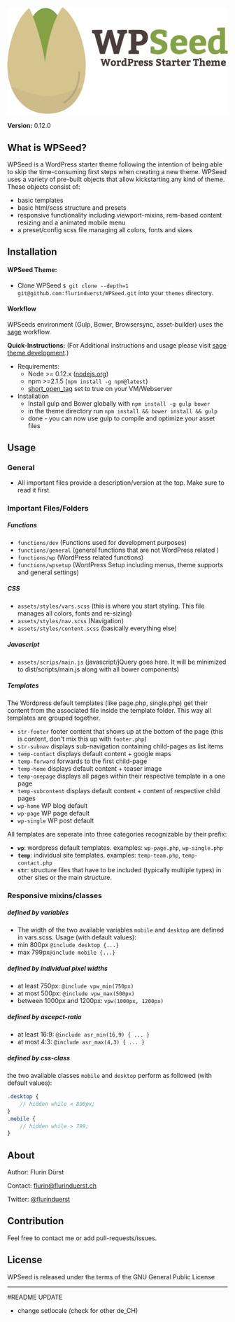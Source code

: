 <img src="/assets/images/wpseed.png" width="518"/>

**Version:** 0.12.0

## What is WPSeed?
WPSeed is a WordPress starter theme following the intention of being able to skip the time-consuming first steps when creating a new theme.
WPSeed uses a variety of pre-built objects that allow kickstarting any kind of theme. These objects consist of:
* basic templates
* basic html/scss structure and presets
* responsive functionality including viewport-mixins, rem-based content resizing and a animated mobile menu
* a preset/config scss file managing all colors, fonts and sizes

## Installation
#### WPSeed Theme:
* Clone WPSeed `$ git clone --depth=1 git@github.com:flurinduerst/WPSeed.git` into your `themes` directory.

#### Workflow
WPSeeds environment (Gulp, Bower, Browsersync, asset-builder) uses the [sage](https://roots.io/sage/) workflow.

**Quick-Instructions:** (For Additional instructions and usage please visit [sage theme development](https://roots.io/sage/docs/theme-development-and-building/).)
  * Requirements:
    * Node >= 0.12.x ([nodejs.org](https://nodejs.org/))
    * npm >=2.1.5 (`npm install -g npm@latest`)
    * [short_open_tag](http://php.net/manual/de/ini.core.php#ini.short-open-tag) set to true on your VM/Webserver
  * Installation
    * Install gulp and Bower globally with `npm install -g gulp bower`
    * in the theme directory run `npm install && bower install && gulp`
    * done - you can now use gulp to compile and optimize your asset files

## Usage

### General
* All important files provide a description/version at the top. Make sure to read it first.

### Important Files/Folders

##### Functions
* `functions/dev` (Functions used for development purposes)
* `functions/general` (general functions that are not WordPress related )
* `functions/wp` (WordPress related functions)
* `functions/wpsetup` (WordPress Setup including menus, theme supports and general settings)

##### CSS
* `assets/styles/vars.scss` (this is where you start styling. This file manages all colors, fonts and re-sizing)
* `assets/styles/nav.scss` (Navigation)
* `assets/styles/content.scss` (basically everything else)

##### Javascript
* `assets/scrips/main.js` (javascript/jQuery goes here. It will be minimized to dist/scripts/main.js along with all bower components)


##### Templates
The Wordpress default templates (like page.php, single.php) get their content from the associated file inside the template folder. This way all templates are grouped together.

* `str-footer`      footer content that shows up at the bottom of the page (this is content, don't mix this up with `footer.php`)
* `str-subnav`      displays sub-navigation containing child-pages as list items
* `temp-contact`    displays default content + google maps
* `temp-forward`    forwards to the first child-page
* `temp-home`       displays default content + teaser image
* `temp-onepage`    displays all pages within their respective template in a one page
* `temp-subcontent` displays default content + content of respective child pages
* `wp-home`         WP blog default
* `wp-page`         WP page default
* `wp-single`       WP post default

All templates are seperate into three categories recognizable by their prefix:
* **`wp`**: wordpress default templates. examples: `wp-page.php`, `wp-single.php`
* **`temp`**: individual site templates. examples: `temp-team.php`, `temp-contact.php`
* **`str`**: structure files that have to be included (typically multiple types) in other sites or the main structure.


### Responsive mixins/classes
##### defined by variables
* The width of the two available variables `mobile` and `desktop` are defined in vars.scss. Usage (with default values):
* min 800px `@include desktop {...}`
* max 799px`@include mobile {...}`

##### defined by individual pixel widths
* at least 750px: `@include vpw_min(750px)`
* at most 500px: `@include vpw_max(500px)`
* between 1000px and 1200px: `vpw(1000px, 1200px)`

##### defined by ascepct-ratio
* at least 16:9: `@include asr_min(16,9) { ... }`
* at most 4:3: `@include asr_max(4,3) { ... }`

##### defined by css-class
the two available classes `mobile` and `desktop` perform as followed (with default values):
```SCSS
.desktop {
	// hidden while < 800px;
}
.mobile {
	// hidden while > 799;
}
```


## About
Author: Flurin Dürst

Contact: [flurin@flurinduerst.ch](mailto:flurin@flurinduerst.ch)

Twitter: [@flurinduerst](https://twitter.com/flurinduerst)

## Contribution
Feel free to contact me or add pull-requests/issues.

## License
WPSeed is released under the terms of the GNU General Public License




------------------------------------------------------------
#README UPDATE

- change setlocale (check for other de_CH)

